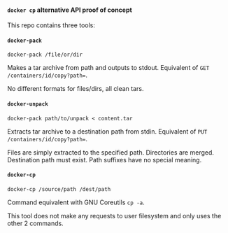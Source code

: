 #### `docker cp` alternative API proof of concept

This repo contains three tools:

#### `docker-pack` 

```
docker-pack /file/or/dir
```

Makes a tar archive from path and outputs to stdout. Equivalent of `GET /containers/id/copy?path=`.

No different formats for files/dirs, all clean tars.


#### `docker-unpack` 

```
docker-pack path/to/unpack < content.tar
```

Extracts tar archive to a destination path from stdin. Equivalent of `PUT /containers/id/copy?path=`.

Files are simply extracted to the specified path. Directories are merged. Destination path must exist. Path suffixes have no special meaning.


#### `docker-cp` 

```
docker-cp /source/path /dest/path
```

Command equivalent with GNU Coreutils `cp -a`.

This tool does not make any requests to user filesystem and only uses the other 2 commands.
